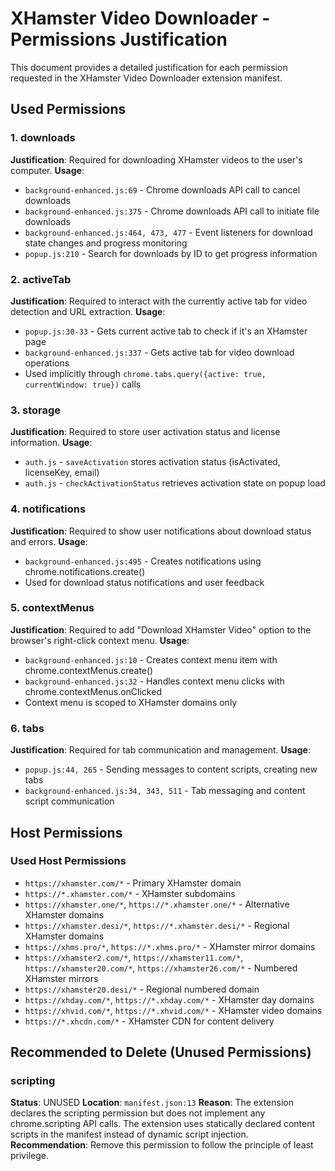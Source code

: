 # XHamster Video Downloader - Permissions Justification

This document provides a detailed justification for each permission requested in the XHamster Video Downloader extension manifest.

## Used Permissions

### 1. downloads
**Justification**: Required for downloading XHamster videos to the user's computer.
**Usage**:
- `background-enhanced.js:69` - Chrome downloads API call to cancel downloads
- `background-enhanced.js:375` - Chrome downloads API call to initiate file downloads
- `background-enhanced.js:464, 473, 477` - Event listeners for download state changes and progress monitoring
- `popup.js:210` - Search for downloads by ID to get progress information

### 2. activeTab
**Justification**: Required to interact with the currently active tab for video detection and URL extraction.
**Usage**:
- `popup.js:30-33` - Gets current active tab to check if it's an XHamster page
- `background-enhanced.js:337` - Gets active tab for video download operations
- Used implicitly through `chrome.tabs.query({active: true, currentWindow: true})` calls

### 3. storage
**Justification**: Required to store user activation status and license information.
**Usage**:
- `auth.js` - `saveActivation` stores activation status (isActivated, licenseKey, email)
- `auth.js` - `checkActivationStatus` retrieves activation state on popup load

### 4. notifications
**Justification**: Required to show user notifications about download status and errors.
**Usage**:
- `background-enhanced.js:495` - Creates notifications using chrome.notifications.create()
- Used for download status notifications and user feedback

### 5. contextMenus
**Justification**: Required to add "Download XHamster Video" option to the browser's right-click context menu.
**Usage**:
- `background-enhanced.js:10` - Creates context menu item with chrome.contextMenus.create()
- `background-enhanced.js:32` - Handles context menu clicks with chrome.contextMenus.onClicked
- Context menu is scoped to XHamster domains only

### 6. tabs
**Justification**: Required for tab communication and management.
**Usage**:
- `popup.js:44, 265` - Sending messages to content scripts, creating new tabs
- `background-enhanced.js:34, 343, 511` - Tab messaging and content script communication

## Host Permissions

### Used Host Permissions
- `https://xhamster.com/*` - Primary XHamster domain
- `https://*.xhamster.com/*` - XHamster subdomains
- `https://xhamster.one/*`, `https://*.xhamster.one/*` - Alternative XHamster domains
- `https://xhamster.desi/*`, `https://*.xhamster.desi/*` - Regional XHamster domains
- `https://xhms.pro/*`, `https://*.xhms.pro/*` - XHamster mirror domains
- `https://xhamster2.com/*`, `https://xhamster11.com/*`, `https://xhamster20.com/*`, `https://xhamster26.com/*` - Numbered XHamster mirrors
- `https://xhamster20.desi/*` - Regional numbered domain
- `https://xhday.com/*`, `https://*.xhday.com/*` - XHamster day domains
- `https://xhvid.com/*`, `https://*.xhvid.com/*` - XHamster video domains
- `https://*.xhcdn.com/*` - XHamster CDN for content delivery

## Recommended to Delete (Unused Permissions)

### scripting
**Status**: UNUSED
**Location**: `manifest.json:13`
**Reason**: The extension declares the scripting permission but does not implement any chrome.scripting API calls. The extension uses statically declared content scripts in the manifest instead of dynamic script injection.
**Recommendation**: Remove this permission to follow the principle of least privilege.
